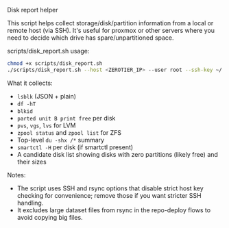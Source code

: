 Disk report helper

This script helps collect storage/disk/partition information from a local or remote host (via SSH). It's useful for proxmox or other servers where you need to decide which drive has spare/unpartitioned space.

scripts/disk_report.sh usage:

```bash
chmod +x scripts/disk_report.sh
./scripts/disk_report.sh --host <ZEROTIER_IP> --user root --ssh-key ~/.ssh/id_rsa --output /tmp/proxmox-disk-report.txt
```

What it collects:
- `lsblk` (JSON + plain)
- `df -hT`
- `blkid`
- `parted unit B print free` per disk
- `pvs`, `vgs`, `lvs` for LVM
- `zpool status` and `zpool list` for ZFS
- Top-level `du -shx /*` summary
- `smartctl -H` per disk (if smartctl present)
- A candidate disk list showing disks with zero partitions (likely free) and their sizes

Notes:
- The script uses SSH and rsync options that disable strict host key checking for convenience; remove those if you want stricter SSH handling.
- It excludes large dataset files from rsync in the repo-deploy flows to avoid copying big files.
